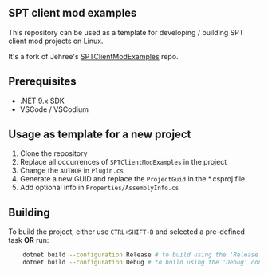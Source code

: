 ## SPT client mod examples

This repository can be used as a template for developing / building SPT client mod projects on Linux.

It's a fork of Jehree's [SPTClientModExamples](https://github.com/Jehree/SPTClientModExamples) repo.

## Prerequisites

- .NET 9.x SDK
- VSCode / VSCodium

## Usage as template for a new project

1. Clone the repository
2. Replace all occurrences of `SPTClientModExamples` in the project
3. Change the `AUTHOR` in `Plugin.cs`
4. Generate a new GUID and replace the `ProjectGuid` in the *.csproj file
5. Add optional info in `Properties/AssemblyInfo.cs`

## Building

To build the project, either use `CTRL+SHIFT+B` and selected a pre-defined task **OR** run:

```bash
    dotnet build --configuration Release # to build using the 'Release' config
    dotnet build --configuration Debug # to build using the 'Debug' config
```